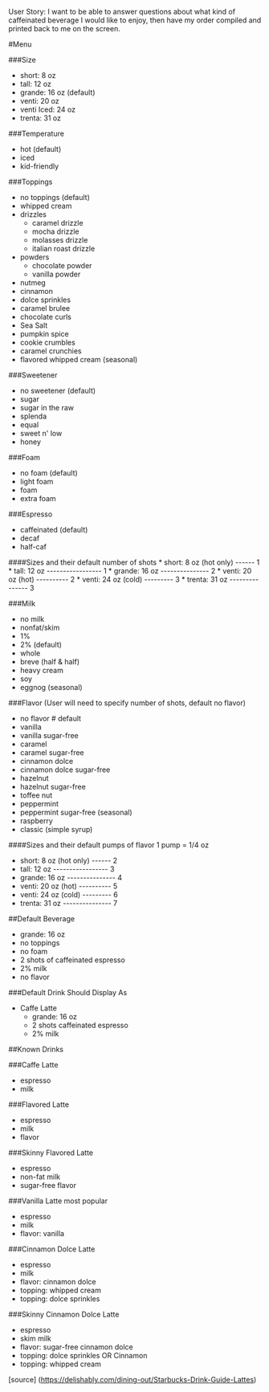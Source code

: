 User Story: I want to be able to answer questions about what kind of caffeinated beverage I would like to enjoy, then have my order compiled and printed back to me on the screen.

#Menu

###Size
* short: 8 oz
* tall: 12 oz
* grande: 16 oz (default)
* venti: 20 oz
* venti Iced: 24 oz
* trenta: 31 oz

###Temperature
* hot (default)
* iced
* kid-friendly

###Toppings
* no toppings (default)
* whipped cream
* drizzles
  * caramel drizzle
  * mocha drizzle
  * molasses drizzle
  * italian roast drizzle
* powders
  * chocolate powder
  * vanilla powder
* nutmeg
* cinnamon
* dolce sprinkles
* caramel brulee
* chocolate curls
* Sea Salt
* pumpkin spice
* cookie crumbles
* caramel crunchies
* flavored whipped cream (seasonal)

###Sweetener
* no sweetener  (default)
* sugar
* sugar in the raw
* splenda
* equal
* sweet n' low
* honey

###Foam
* no foam (default)
* light foam
* foam
* extra foam

###Espresso
* caffeinated (default)
* decaf
* half-caf

####Sizes and their default number of shots
    * short: 8 oz (hot only) ------ 1
    * tall: 12 oz ----------------- 1
    * grande: 16 oz --------------- 2
    * venti: 20 oz (hot) ---------- 2
    * venti: 24 oz (cold) --------- 3
    * trenta: 31 oz --------------- 3



###Milk
* no milk
* nonfat/skim
* 1%
* 2%  (default)
* whole
* breve (half & half)
* heavy cream
* soy
* eggnog (seasonal)

###Flavor
(User will need to specify number of shots, default no flavor)
* no flavor                   # default
* vanilla
* vanilla sugar-free
* caramel
* caramel sugar-free
* cinnamon dolce
* cinnamon dolce sugar-free
* hazelnut
* hazelnut sugar-free
* toffee nut
* peppermint
* peppermint sugar-free (seasonal)
* raspberry
* classic (simple syrup)

####Sizes and their default pumps of flavor
  1 pump = 1/4 oz
* short: 8 oz (hot only) ------ 2
* tall: 12 oz ----------------- 3
* grande: 16 oz --------------- 4
* venti: 20 oz (hot) ---------- 5
* venti: 24 oz (cold) --------- 6
* trenta: 31 oz --------------- 7

##Default Beverage
* grande: 16 oz
* no toppings
* no foam
* 2 shots of caffeinated espresso
* 2% milk
* no flavor

###Default Drink Should Display As
* Caffe Latte
  * grande: 16 oz
  * 2 shots caffeinated espresso
  * 2% milk


##Known Drinks

###Caffe Latte
* espresso
* milk

###Flavored Latte
* espresso
* milk
* flavor

###Skinny Flavored Latte
* espresso
* non-fat milk
* sugar-free flavor

###Vanilla Latte
  most popular
* espresso
* milk
* flavor: vanilla

###Cinnamon Dolce Latte
* espresso
* milk
* flavor: cinnamon dolce
* topping: whipped cream
* topping: dolce sprinkles

###Skinny Cinnamon Dolce Latte
* espresso
* skim milk
* flavor: sugar-free cinnamon dolce
* topping: dolce sprinkles OR Cinnamon
* topping: whipped cream

[source] (https://delishably.com/dining-out/Starbucks-Drink-Guide-Lattes)
